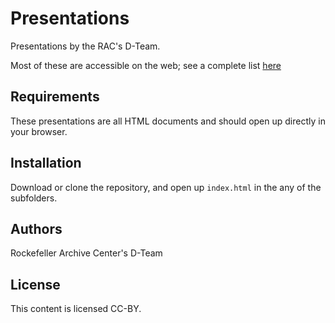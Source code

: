 # Presentations

Presentations by the RAC's D-Team.

Most of these are accessible on the web; see a complete list [here](http://rockefellerarchivecenter.github.io/presentations/)

## Requirements

These presentations are all HTML documents and should open up directly in your browser.

## Installation

Download or clone the repository, and open up `index.html` in the any of the subfolders.

## Authors

Rockefeller Archive Center's D-Team

## License

This content is licensed CC-BY.
